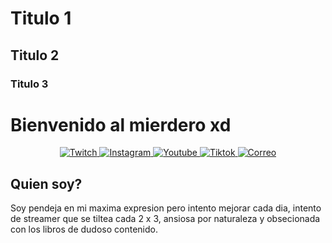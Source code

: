 # Titulo 1 
## Titulo 2
### Titulo 3

# Bienvenido al mierdero xd

<p align="center">
  <a href="https:www.twitch.com/suukibo_" target="_blank"> 
      <img alt="Twitch" src"https://cdn.imgbin.com/23/3/25/imgbin-nba-2k-league-twitch-computer-icons-streaming-media-others-KJvMBTgxLER5J4pZUxGQz7FW5.jpg" />
  </a>
  <a href="https://instagram.com/suukibo_/?hl=es" target="_black">
      <img alt="Instagram" src" " />
  </a>  
  <a href="https://www.youtube.com/@Suukibo" target="_blank">
      <img alt="Youtube" src" " />
  </a>
  <a href="https://www.tiktok.com/@suukibo_" target="_blank">
      <img alt="Tiktok" src" " />
  </a>
  <a href="Suukibo:imsukichaaan@gmail.com">
      <img alt="Correo" src" " />
  </a>
</p>

## Quien soy? 
Soy pendeja en mi maxima expresion pero intento mejorar cada dia, intento de streamer que se tiltea cada 2 x 3, ansiosa por naturaleza y obsecionada con los libros de dudoso contenido.
